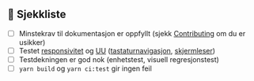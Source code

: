 <!-- Oppsummer kort hva som er gjort, og hvorfor. Lenk til issuet som løses av endringen. -->

## 🎯 Sjekkliste

<!-- Sjekk av de som er relevant. Du kan slette irrelevante steg om du vil.  -->

-   [ ] Minstekrav til dokumentasjon er oppfyllt (sjekk [Contributing](https://github.com/fremtind/jokul/blob/main/CONTRIBUTING.md) om du er usikker)
-   [ ] Testet [responsivitet](https://jokul.fremtind.no/komigang/mobil) og [UU](https://jokul.fremtind.no/universell-utforming/testguide) ([tastaturnavigasjon](https://jokul.fremtind.no/universell-utforming/tastatur), [skjermleser](https://jokul.fremtind.no/universell-utforming/skjermleser))
-   [ ] Testdekningen er god nok (enhetstest, visuell regresjonstest)
-   [ ] `yarn build` og `yarn ci:test` gir ingen feil
